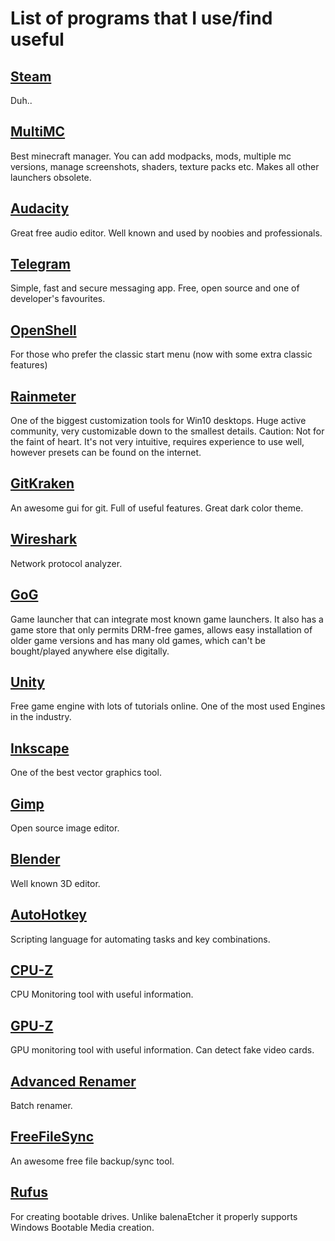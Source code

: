 # List of programs that I use/find useful

## [Steam](https://store.steampowered.com/)
Duh..

## [MultiMC](https://multimc.org/)
Best minecraft manager. You can add modpacks, mods, multiple mc versions, manage screenshots, shaders, texture packs etc.
Makes all other launchers obsolete.

## [Audacity](https://www.audacityteam.org/)
Great free audio editor. Well known and used by noobies and professionals.

## [Telegram](https://desktop.telegram.org/)
Simple, fast and secure messaging app. Free, open source and one of developer's favourites.

## [OpenShell](https://github.com/Open-Shell/Open-Shell-Menu)
For those who prefer the classic start menu (now with some extra classic features)

## [Rainmeter](https://www.rainmeter.net/)
One of the biggest customization tools for Win10 desktops. Huge active community, very customizable down to the smallest details. 
Caution: Not for the faint of heart. It's not very intuitive, requires experience to use well, however presets can be found
on the internet.

## [GitKraken](https://www.gitkraken.com/)
An awesome gui for git. Full of useful features. Great dark color theme.

## [Wireshark](https://www.wireshark.org/)
Network protocol analyzer.

## [GoG](https://www.gog.com/)
Game launcher that can integrate most known game launchers. It also has a game store that only permits DRM-free games,
allows easy installation of older game versions and has many old games, which can't be bought/played anywhere else digitally.

## [Unity](https://unity.com/)
Free game engine with lots of tutorials online. One of the most used Engines in the industry.

## [Inkscape](https://inkscape.org/)
One of the best vector graphics tool.

## [Gimp](https://www.gimp.org/)
Open source image editor.

## [Blender](https://www.blender.org/)
Well known 3D editor.

## [AutoHotkey](https://www.autohotkey.com/)
Scripting language for automating tasks and key combinations.

## [CPU-Z](https://www.cpuid.com/softwares/cpu-z.html)
CPU Monitoring tool with useful information.

## [GPU-Z](https://www.techpowerup.com/gpuz/)
GPU monitoring tool with useful information. Can detect fake video cards.

## [Advanced Renamer](https://www.advancedrenamer.com/)
Batch renamer.

## [FreeFileSync](https://freefilesync.org/)
An awesome free file backup/sync tool.

## [Rufus](https://rufus.ie/)
For creating bootable drives. Unlike balenaEtcher it properly supports Windows Bootable Media creation.

